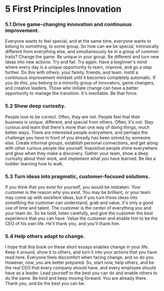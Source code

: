 # 5 First Principles Innovation

### 5.1 Drive game-changing innovation and continuous improvement.

Everyone wants to feel special, and at the same time, everyone wants to belong to something, to some group. So how can we be special, intrinsically different from everything else, and simultaneously be in a group of common traits? Change the game. Be unique in your group. Be different and turn new ideas into new actions. Try and fail. Try again. Have a beginner's mind where every day is a unique opportunity to learn, improve, and go a step further. Do this with others, your family, friends, and team. Instill a continuous improvement mindset until it becomes completely automatic. If you do this, you belong to a minority group of innovators, game changers, and creative leaders. Those who initiate change can have a better opportunity to manage the transition. It's inevitable. Be that force.

### 5.2 Show deep curiosity.

People love to be correct. Often, they are not. People feel that their business is unique, different, and special from others. Often, it's not. Stay curious and learn that there's more than one way of doing things, much better ways. There are interested people everywhere, and perhaps the challenge you have in front of you already has been solved by someone else. Create informal groups, establish personal connections, and get along with other curious people like yourself. Inquisitive people shine everywhere and glow when they make a discovery. Gather your team, show a deep curiosity about their work, and implement what you have learned. Be like a toddler learning how to walk.

### 5.3 Turn ideas into pragmatic, customer-focused solutions.

If you think that you exist for yourself, you would be mistaken. Your customer is the reason why you exist. You may be brilliant, or your team may come up with excellent ideas, but if you turn those ideas into something the customer can understand, grab and value, it's only a good use of time and talent. The customer is the center of everything you and your team do. So be bold, listen carefully, and give the customer the best experience that you can have. Value the customer and enable him to be the CEO of his own life. He'll thank you, and you'll thank him.

### 5.4 Help others adapt to change.

I hope that this book on these short essays enables change in your life. Keep it around, show it to others, and turn it into your actions that you have read here. Everyone feels discomfort when facing change, and so do you. However, now, you are better prepared. So, start now, help others, and be the real CEO that every company should have, and every employee should have as a leader. Lead yourself to the best you can do and enable others to do the same. Be kind and keep moving forward. You are already there. Thank you, and be the best you can be.
